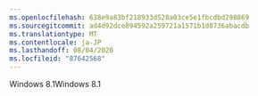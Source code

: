 ```yaml
---
ms.openlocfilehash: 638e9a83bf218933d528a03ce5e1fbcdbd298869
ms.sourcegitcommit: ad4d92dce894592a259721a1571b1d8736abacdb
ms.translationtype: MT
ms.contentlocale: ja-JP
ms.lasthandoff: 08/04/2020
ms.locfileid: "87642568"
---
```

<span data-ttu-id="a4b45-101">Windows 8.1</span><span class="sxs-lookup"><span data-stu-id="a4b45-101">Windows 8.1</span></span>
